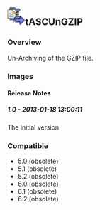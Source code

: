 ## <img src='./logo.jpg' width='40' height='40'>tASCUnGZIP

### Overview
Un-Archiving of the GZIP file.
### Images




#### Release Notes

##### 1.0 - 2013-01-18 13:00:11
The initial version
### Compatible
 -  5.0 (obsolete)
 -   5.1 (obsolete)
 -   5.2 (obsolete)
 -   6.0 (obsolete)
 -   6.1 (obsolete)
 -   6.2 (obsolete)